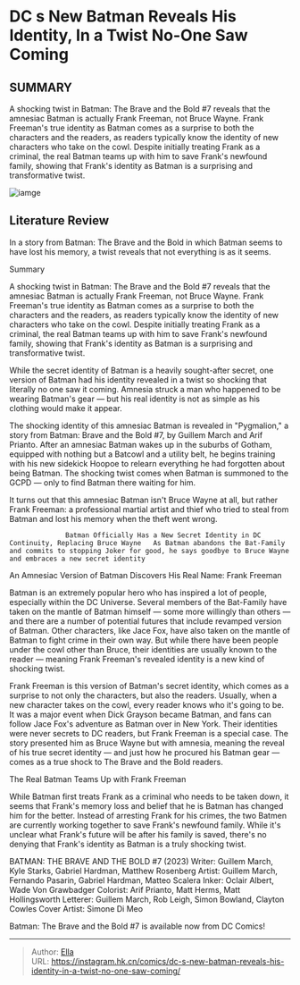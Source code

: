 # DC s New Batman Reveals His Identity, In a Twist No-One Saw Coming


## SUMMARY 



  A shocking twist in Batman: The Brave and the Bold #7 reveals that the amnesiac Batman is actually Frank Freeman, not Bruce Wayne.   Frank Freeman&#39;s true identity as Batman comes as a surprise to both the characters and the readers, as readers typically know the identity of new characters who take on the cowl.   Despite initially treating Frank as a criminal, the real Batman teams up with him to save Frank&#39;s newfound family, showing that Frank&#39;s identity as Batman is a surprising and transformative twist.  

![iamge](https://static1.srcdn.com/wordpress/wp-content/uploads/2023/03/multiple-batmen-dc-comics.jpg)

## Literature Review

In a story from Batman: The Brave and the Bold in which Batman seems to have lost his memory, a twist reveals that not everything is as it seems.





Summary

  A shocking twist in Batman: The Brave and the Bold #7 reveals that the amnesiac Batman is actually Frank Freeman, not Bruce Wayne.   Frank Freeman&#39;s true identity as Batman comes as a surprise to both the characters and the readers, as readers typically know the identity of new characters who take on the cowl.   Despite initially treating Frank as a criminal, the real Batman teams up with him to save Frank&#39;s newfound family, showing that Frank&#39;s identity as Batman is a surprising and transformative twist.  







While the secret identity of Batman is a heavily sought-after secret, one version of Batman had his identity revealed in a twist so shocking that literally no one saw it coming. Amnesia struck a man who happened to be wearing Batman&#39;s gear — but his real identity is not as simple as his clothing would make it appear.

The shocking identity of this amnesiac Batman is revealed in &#34;Pygmalion,&#34; a story from Batman: Brave and the Bold #7, by Guillem March and Arif Prianto. After an amnesiac Batman wakes up in the suburbs of Gotham, equipped with nothing but a Batcowl and a utility belt, he begins training with his new sidekick Hoopoe to relearn everything he had forgotten about being Batman. The shocking twist comes when Batman is summoned to the GCPD — only to find Batman there waiting for him.

          




It turns out that this amnesiac Batman isn&#39;t Bruce Wayne at all, but rather Frank Freeman: a professional martial artist and thief who tried to steal from Batman and lost his memory when the theft went wrong.

                  Batman Officially Has a New Secret Identity in DC Continuity, Replacing Bruce Wayne   As Batman abandons the Bat-Family and commits to stopping Joker for good, he says goodbye to Bruce Wayne and embraces a new secret identity   


 An Amnesiac Version of Batman Discovers His Real Name: Frank Freeman 


          

Batman is an extremely popular hero who has inspired a lot of people, especially within the DC Universe. Several members of the Bat-Family have taken on the mantle of Batman himself — some more willingly than others — and there are a number of potential futures that include revamped version of Batman. Other characters, like Jace Fox, have also taken on the mantle of Batman to fight crime in their own way. But while there have been people under the cowl other than Bruce, their identities are usually known to the reader — meaning Frank Freeman&#39;s revealed identity is a new kind of shocking twist.




Frank Freeman is this version of Batman&#39;s secret identity, which comes as a surprise to not only the characters, but also the readers. Usually, when a new character takes on the cowl, every reader knows who it&#39;s going to be. It was a major event when Dick Grayson became Batman, and fans can follow Jace Fox&#39;s adventure as Batman over in New York. Their identities were never secrets to DC readers, but Frank Freeman is a special case. The story presented him as Bruce Wayne but with amnesia, meaning the reveal of his true secret identity — and just how he procured his Batman gear — comes as a true shock to The Brave and the Bold readers.



 The Real Batman Teams Up with Frank Freeman 


          

While Batman first treats Frank as a criminal who needs to be taken down, it seems that Frank&#39;s memory loss and belief that he is Batman has changed him for the better. Instead of arresting Frank for his crimes, the two Batmen are currently working together to save Frank&#39;s newfound family. While it&#39;s unclear what Frank&#39;s future will be after his family is saved, there&#39;s no denying that Frank&#39;s identity as Batman is a truly shocking twist.




 BATMAN: THE BRAVE AND THE BOLD #7 (2023)                  Writer: Guillem March, Kyle Starks, Gabriel Hardman, Matthew Rosenberg   Artist: Guillem March, Fernando Pasarin, Gabriel Hardman, Matteo Scalera   Inker: Oclair Albert, Wade Von Grawbadger   Colorist: Arif Prianto, Matt Herms, Matt Hollingsworth   Letterer: Guillem March, Rob Leigh, Simon Bowland, Clayton Cowles   Cover Artist: Simone Di Meo      





Batman: The Brave and the Bold #7 is available now from DC Comics!





---

> Author: [Ella](https://instagram.hk.cn/)  
> URL: https://instagram.hk.cn/comics/dc-s-new-batman-reveals-his-identity-in-a-twist-no-one-saw-coming/  

